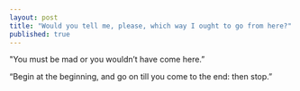 ```yaml
---
layout: post
title: "Would you tell me, please, which way I ought to go from here?"
published: true
---
```


"You must be mad or you wouldn’t have come here.” 



“Begin at the beginning, and go on till you come to the end: then stop.”